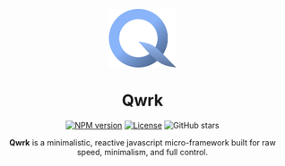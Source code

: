 <p align="center">
  <img src=".github/assets/qwrk.svg" width="120" alt="qwrk logo" />
</p>

<h1 align="center">Qwrk</h1>

<p align="center">
  <a href="https://www.npmjs.com/package/qwrk"><img alt="NPM version" src="https://img.shields.io/npm/v/qwrk?style=for-the-badge&color=babbf1&labelColor=1e1e2e&label=npm&logo=npm"></a>
  <a href="https://github.com/Srinath10X/qwrk/blob/main/LICENSE"><img alt="License" src="https://img.shields.io/badge/license-MIT-a6e3a1?style=for-the-badge&labelColor=1e1e2e"></a>
  <img alt="GitHub stars" src="https://img.shields.io/github/stars/Srinath10X/qwrk?style=for-the-badge&labelColor=1e1e2e&color=f9e2af">
</p>

<p align="center">
  <strong>Qwrk</strong> is a minimalistic, reactive javascript micro-framework built for raw speed, minimalism, and full control.
</p>
